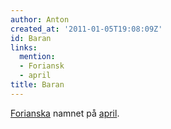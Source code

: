 ```yaml
---
author: Anton
created_at: '2011-01-05T19:08:09Z'
id: Baran
links:
  mention:
  - Foriansk
  - april
title: Baran
---
```


[Forianska] namnet på [april].

  [Forianska]: Foriansk
  [april]: april
